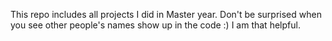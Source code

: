 This repo includes all projects I did in Master year.
Don't be surprised when you see other people's names show up in the code :) 
I am that helpful.